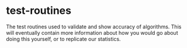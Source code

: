 # test-routines
The test routines used to validate and show accuracy of algorithms.
This will eventually contain more information about how you would go
about doing this yourself, or to replicate our statistics.
